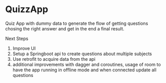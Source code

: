 # QuizzApp

Quiz App with dummy data to generate the flow of getting questions chosing the right answer and get in the end a final result.

Next Steps

1) Improve UI
2) Setup a Springboot api to create questions about multiple subjects
3) Use retrofit to acquire data from the api
4) additional improvements with dagger and coroutines, usage of room to have the app running in offline mode and when connected update all questions
